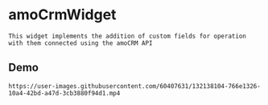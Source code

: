# amoCrmWidget
    This widget implements the addition of custom fields for operation with them connected using the amoCRM API
## Demo 
    https://user-images.githubusercontent.com/60407631/132138104-766e1326-10a4-42bd-a47d-3cb3880f94d1.mp4
    
